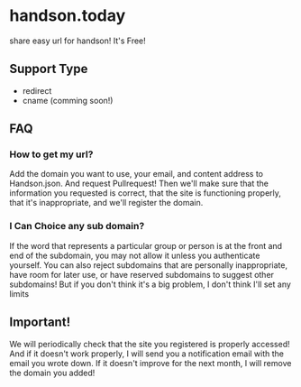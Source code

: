 # handson.today

share easy url for handson!
It's Free!

## Support Type
- redirect
- cname (comming soon!)


## FAQ

### How to get my url?
Add the domain you want to use, your email, and content address to Handson.json.
And request Pullrequest!
Then we'll make sure that the information you requested is correct, that the site is functioning properly, 
that it's inappropriate, and we'll register the domain.

### I Can Choice any sub domain?
If the word that represents a particular group or person is at the front and end of the subdomain, you may not allow it unless you authenticate yourself.
You can also reject subdomains that are personally inappropriate, have room for later use, or have reserved subdomains to suggest other subdomains!
But if you don't think it's a big problem, I don't think I'll set any limits


## Important!
We will periodically check that the site you registered is properly accessed!
And if it doesn't work properly, I will send you a notification email with the email you wrote down.
If it doesn't improve for the next month, I will remove the domain you added!

